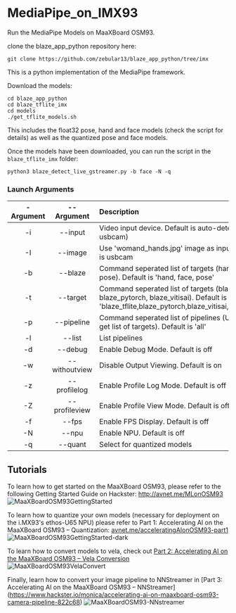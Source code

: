 # MediaPipe_on_IMX93
Run the MediaPipe Models on MaaXBoard OSM93.

clone the blaze_app_python repository here: 
```
git clone https://github.com/zebular13/blaze_app_python/tree/imx 
```
This is a python implementation of the MediaPipe framework.

Download the models: 

```
cd blaze_app_python
cd blaze_tflite_imx
cd models
./get_tflite_models.sh
```

This includes the float32 pose, hand and face models (check the script for details) as well as the quantized pose and face models. 

Once the models have been downloaded, you can run the script in the ```blaze_tflite_imx``` folder:
```
python3 blaze_detect_live_gstreamer.py -b face -N -q
```
### Launch Arguments

| -Argument | --Argument    | Description                               | 
| :-------: | :-----------: | :---------------------------------------- | 
|  -i       | --input       | Video input device. Default is auto-detect (first usbcam) |
|  -I       | --image       | Use 'womand_hands.jpg' image as input. Default is usbcam  |
|  -b       | --blaze       | Command seperated list of targets  (hand, face, pose).  Default is 'hand, face, pose'      |
|  -t       | --target      | Command seperated list of targets (blaze_tflite, blaze_pytorch, blaze_vitisai).  Default is 'blaze_tflite,blaze_pytorch,blaze_vitisai,blaze_hailo'      |
|  -p       | --pipeline    | Command seperated list of pipelines (Use --list to get list of targets). Default is 'all'  |
|  -l       | --list        | List pipelines                            |
|  -d       | --debug       | Enable Debug Mode.  Default is off        |
|  -w       | --withoutview | Disable Output Viewing.  Default is on    |
|  -z       | --profilelog  | Enable Profile Log Mode.  Default is off  |
|  -Z       | --profileview | Enable Profile View Mode.  Default is off |
|  -f       | --fps         | Enable FPS Display.  Default is off       |
|  -N       | --npu         | Enable NPU.  Default is off       |
|  -q       | --quant       | Select for quantized models      |

## Tutorials


To learn how to get started on the MaaXBoard OSM93, please refer to the following Getting Started Guide on Hackster:
http://avnet.me/MLonOSM93
![MaaXBoardOSM93GettingStarted](https://github.com/user-attachments/assets/eb8b7a1f-c78f-4d42-8537-0e6f54ef508b)


To learn how to quantize your own models (necessary for deployment on the i.MX93's ethos-U65 NPU) please refer to Part 1: Accelerating AI on the MaaXBoard OSM93 – Quantization: [avnet.me/acceleratingAIonOSM93-part1](http://avnet.me/acceleratingAIonOSM93-part1)
![MaaXBoardOSM93GettingStarted-dark](https://github.com/user-attachments/assets/b39084a6-18ee-47f5-ba1d-8cb23ee14663)


To learn how to convert models to vela, check out [Part 2: Accelerating AI on the MaaXBoard OSM93 – Vela Conversion](http://avnet.me/acceleratingAIonOSM93-part2)
![MaaXBoardOSM93VelaConvert](https://github.com/user-attachments/assets/22518602-14f8-4cd9-ad77-4b8113f52895)


Finally, learn how to convert your image pipeline to NNStreamer in [Part 3: Accelerating AI on the MaaXBoard OSM93 – NNStreamer] (https://www.hackster.io/monica/accelerating-ai-on-maaxboard-osm93-camera-pipeline-822c68)
![MaaXBoardOSM93-NNstreamer](https://github.com/user-attachments/assets/36d09101-051c-43ba-8ce0-01db4bc35ca7)

